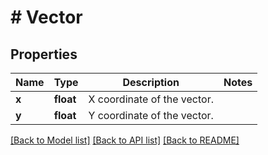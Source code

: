 # # Vector

## Properties

Name | Type | Description | Notes
------------ | ------------- | ------------- | -------------
**x** | **float** | X coordinate of the vector. |
**y** | **float** | Y coordinate of the vector. |

[[Back to Model list]](../../README.md#models) [[Back to API list]](../../README.md#endpoints) [[Back to README]](../../README.md)

